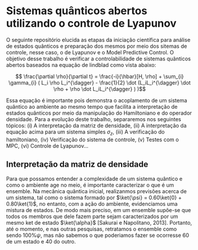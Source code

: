 # Sistemas quânticos abertos utilizando o controle de Lyapunov

O seguinte repositório elucida as etapas da iniciação científica para análise de estados quânticos e preparação dos mesmos por meio dos sitemas de controle, nesse caso, o de Lyapunov e o Model Predictive Control. O objetivo desse trabalho é verificar a controlabilidade de sistemas quãnticos abertos baseados na equação de lindblad como vista abaixo:

$$ \frac{\partial \rho}{\partial t} = \frac{-i}{\hbar}[H, \rho] + \sum_{i} \gamma_{i} ( L_i \rho L_i^{\dagger} - \frac{1}{2} \dot (L_iL_i^{\dagger} \dot \rho + \rho \dot L_iL_i^{\dagger} )  )$$
 
Essa equação é importante pois demonstra o acoplamento de um sistema quântico ao ambiente ao mesmo tempo que facilita a interpretação de estados quânticos por meio da manipulação do Hamiltoniano e do operador densidade. Para a evolução deste trabalho, separaremos nos seguintes tópicos: (i) A interpretação da matriz de densidade, (ii) A interpretação da equação acima para um sistema simples $\sigma_z$, (iii) A verificação do hamiltoniano, (iv) Verificação do sistema de controle, (v) Testes com o MPC, (vi) Controle de Lyapunov...

## Interpretação da matriz de densidade

Para que possamos entender a complexidade de um sistema quântico e como o ambiente age no meio, é importante caracterizar o que é um ensemble. Na mecânica quântica inicial, realizanmos previsões acerca de um sistema, tal como o sistema formado por $\ket{\psi} = 0.60\ket{0} + 0.80\ket{1}$, no entanto, com a ação do ambiente, evidenciamos uma mistura de estados. De modo mais preciso, em um ensemble supõe-se que todos os membros que dele fazem parte sejam caracterizados por um mesmo ket de estado $\ket{\alpha}$ [Sakurai e Napolitano, 2013]. Portanto, até o momento, e nas outras pesquisas, retratamos o ensemble como sendo $100\% \psi$, mas não sabemos o que poderiamos fazer se ocorresse $60%$ de um estado e $40%$ do outro. 

